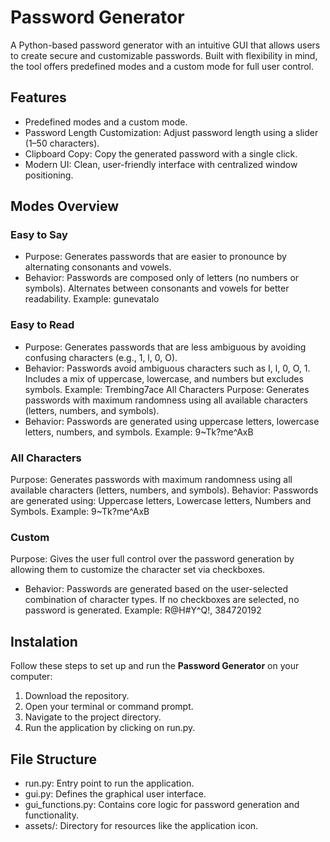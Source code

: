 # Password Generator
A Python-based password generator with an intuitive GUI that allows users to create secure and customizable passwords. Built with flexibility in mind, the tool offers predefined modes and a custom mode for full user control.


## Features
- Predefined modes and a custom mode.
- Password Length Customization: Adjust password length using a slider (1–50 characters).
- Clipboard Copy: Copy the generated password with a single click.
- Modern UI: Clean, user-friendly interface with centralized window positioning.


## Modes Overview

### Easy to Say
- Purpose: Generates passwords that are easier to pronounce by alternating consonants and vowels.
- Behavior: Passwords are composed only of letters (no numbers or symbols). Alternates between consonants and vowels for better readability.
Example: gunevatalo

### Easy to Read
- Purpose: Generates passwords that are less ambiguous by avoiding confusing characters (e.g., 1, l, 0, O).
- Behavior: Passwords avoid ambiguous characters such as I, l, 0, O, 1. Includes a mix of uppercase, lowercase, and numbers but excludes symbols.
Example: Trembing7ace
All Characters
Purpose: Generates passwords with maximum randomness using all available characters (letters, numbers, and symbols).
- Behavior: Passwords are generated using uppercase letters, lowercase letters, numbers, and symbols.
Example: 9~Tk?me^AxB

### All Characters
Purpose: Generates passwords with maximum randomness using all available characters (letters, numbers, and symbols).
Behavior:
Passwords are generated using: Uppercase letters, Lowercase letters, Numbers and Symbols.
Example: 9~Tk?me^AxB

### Custom
Purpose: Gives the user full control over the password generation by allowing them to customize the character set via checkboxes.
- Behavior: Passwords are generated based on the user-selected combination of character types. If no checkboxes are selected, no password is generated.
Example: R@H#Y^Q!, 384720192

## Instalation

Follow these steps to set up and run the **Password Generator** on your computer:

1. Download the repository.
2. Open your terminal or command prompt.
3. Navigate to the project directory.
4. Run the application by clicking on run.py.


## File Structure
- run.py: Entry point to run the application.
- gui.py: Defines the graphical user interface.
- gui_functions.py: Contains core logic for password generation and functionality.
- assets/: Directory for resources like the application icon.